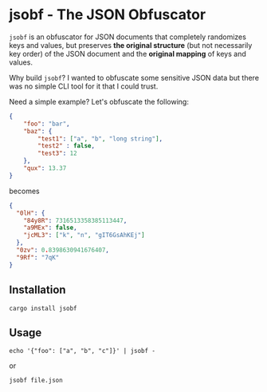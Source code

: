 # jsobf - The JSON Obfuscator

`jsobf` is an obfuscator for JSON documents that completely randomizes keys and
values, but preserves **the original structure** (but not necessarily key order)
of the JSON document and the **original mapping** of keys and values.

Why build `jsobf`? I wanted to obfuscate some sensitive JSON data but there was
no simple CLI tool for it that I could trust.

Need a simple example? Let's obfuscate the following:

```json
{
    "foo": "bar",
    "baz": {
        "test1": ["a", "b", "long string"],
        "test2" : false,
        "test3": 12
    },
    "qux": 13.37
}
```

becomes 

```json
{
  "0lH": {
    "84y8R": 7316513358385113447,
    "a9MEx": false,
    "jcML3": ["k", "n", "gIT6GsAhKEj"]
  },
  "0zv": 0.8398630941676407,
  "9Rf": "7qK"
}
```

## Installation

`cargo install jsobf`

## Usage

`echo '{"foo": ["a", "b", "c"]}' | jsobf -`

or

`jsobf file.json`